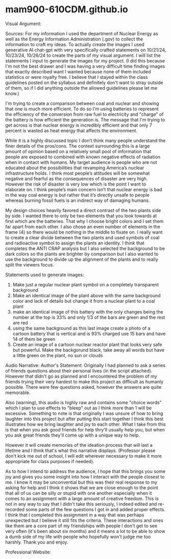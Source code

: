 # mam900-610CDM.github.io




Visual Argument:

Sources: For my information I used the department of Nuclear Energy as well as the Energy Information Administration (.gov) to collect the information to craft my ideas.
To actually create the images I used generative AI chat-gpt with very specifically crafted statements on 10/21/24, 10/23/24, 10/26/24 to create the parts of my visual argument. I will list the statements I input to generate the images for my project. (I did this because I'm not the best drawer and I was having a very difficult time finding images that exactly described want I wanted because none of them included statistics or were royalty free. I believe that I stayed within the class guidelines posted on the syllabus and definitely don't want to stray outside of them, so if I did anything outside the allowed guidelines please let me know.)

I'm trying to create a comparison between coal and nuclear and showing that one is much more efficient. To do so I'm using batteries to represent the efficiency of the conversion from raw fuel to electricity and "charge" of the battery is how efficient the generation is. The message that I'm trying to get across is that nuclear energy is incredibly efficient and that only 7 percent is wasted as heat energy that affects the environment.

While it is a highly discussed topic I don’t think many people understand the finer details of the pros/cons. The context surrounding this is a large amount of opinion based on a relatively small pool of information that people are exposed to combined with known negative effects of radiation when in contact with humans. My target audience is people who are not educated about the possibilities that revamping America’s nuclear infrastructure holds. I think most people’s attitudes will be somewhat negative and fearful as the consequences of disaster are very high. However the risk of disaster is very low which is the point I want to elaborate on. I think people’s main concern isn’t that nuclear energy is bad in the way coal energy is but rather that it’s directly unsafe to people whereas burning fossil fuels is an indirect way of damaging humans.

My design choices heavily favored a direct contrast of the two plants side by side. I wanted there to only be two elements that you look towards at first which are the batteries. That why I choose bright colors and I set them far apart from each other. I also chose an even number of elements in the frame (4) so there would be nothing in the middle to fixate on. I really want to create a clear divide between the two plants and used symbols of coal and radioactive symbol to assign the plants an identity. I think that completes the ANTI CRAP analysis but I also selected the background to be dark colors so the plants are brighter by comparison but I also wanted to use the background to divide up the alignment of the plants and to really split the viewers focus.

Statements used to generate images: 
1. Make just a regular nuclear plant symbol on a completely transparent background
2. Make an identical image of the plant above with the same background color and lack of details but change it from a nuclear plant to a coal plant
3. make an identical image of this battery with the only changes being the number at the top is 33% and only 1/3 of the bars are green and the rest are red
4. using the same background as this last image create a photo of a cartoon battery that is vertical and is 93% charged use 15 bars and have 14 of them be green
5. Create an image of a cartoon nuclear reactor plant that looks very safe but powerful. Make the backgorund black, take away all words but have a little green on the plant, no sun or clouds

Audio Narrative: 
Author's Statement: Originally I had planned to ask a series of friends questions about their personal lives (in the script attached). However that didn't go as planned and I encountered the problem of my friends trying their very hardest to make this project as difficult as humanly possible. There were few questions asked, however the answers are quite memorable.

Also (warning), this audio is highly raw and contains some "choice words" which I plan to use effects to "bleep" out as I think more than 1 will be excessive. Something to note is that originally I was unsure of how to bring laughter into this project but after putting this start together I think this best illustrates how we bring laughter and joy to each other. What I take from this is that when you ask good friends for help thry'll usually help you, but when you ask great friends they'll come up with a unique way to help. 

However it will create memories of the ideation process that will last a lifetime and I think that's what this narrative displays. (Professor please don't kick me out of school, I will edit wherever necessary to make it more appropriate for class purposes if needed).

As to how I intend to address the audience, I hope that this brings you some joy and gives you some insight into how I interact with the people closest to me. I know it may be unconvential but this was their real response to my asking for help and I think it shows that we are close enough to the point that all of us can be silly or stupid with one another especially when it comes to an assignment with a large amount of creative freedom. This is not in any way to say that I didn't take this seriously, I indeed edited and re-recorded some parts of the few questions I got in and added proper effects. I think that I completed this assignment in a way that was perhaps unexpected but I believe it still fits the criteria. These interactions and ones like them are a core part of my friendships with people I don't get to see very often (it's been about six months) and it means a lot to be able to show a dumb side of my life with people who hopefully won't judge me too harshly. Thank you and enjoy.


Professional Website: 